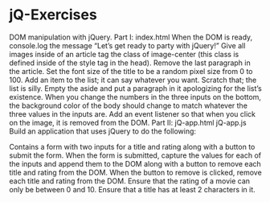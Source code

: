 # jQ-Exercises
DOM manipulation with jQuery.
Part I: index.html
When the DOM is ready, console.log the message “Let’s get ready to party with jQuery!”
Give all images inside of an article tag the class of image-center (this class is defined inside of the style tag in the head).
Remove the last paragraph in the article.
Set the font size of the title to be a random pixel size from 0 to 100.
Add an item to the list; it can say whatever you want.
Scratch that; the list is silly. Empty the aside and put a paragraph in it apologizing for the list’s existence.
When you change the numbers in the three inputs on the bottom, the background color of the body should change to match whatever the three values in the inputs are.
Add an event listener so that when you click on the image, it is removed from the DOM.
Part II: jQ-app.html jQ-app.js
Build an application that uses jQuery to do the following:

Contains a form with two inputs for a title and rating along with a button to submit the form.
When the form is submitted, capture the values for each of the inputs and append them to the DOM along with a button to remove each title and rating from the DOM.
When the button to remove is clicked, remove each title and rating from the DOM.
Ensure that the rating of a movie can only be between 0 and 10.
Ensure that a title has at least 2 characters in it.
